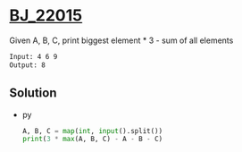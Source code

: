 # [BJ_22015](https://acmicpc.net/problem/22015)

Given A, B, C, print biggest element * 3 - sum of all elements

```txt
Input: 4 6 9
Output: 8
```

## Solution

* py

  ```py
  A, B, C = map(int, input().split())
  print(3 * max(A, B, C) - A - B - C)
  ```
